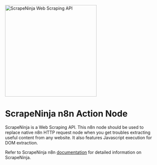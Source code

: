 

<img src="https://scrapeninja.net/img/logo_with_text_new5.svg" width="300" alt="ScrapeNinja Web Scraping API" />

# ScrapeNinja n8n Action Node

ScrapeNinja is a Web Scraping API. 
This n8n node should be used to replace native n8n HTTP request node when you get troubles extracting useful content from any website.
It also features Javascript execution for DOM extraction.



Refer to ScrapeNinja n8n [documentation](https://scrapeninja.net/docs/) for detailed information on ScrapeNinja.
